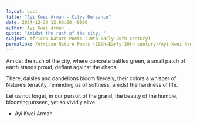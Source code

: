 ```yaml
---
layout: post
title: "Ayi Kwei Armah - Citys Defiance"
date: 2024-12-30 12:00:00 -0000
author: Ayi Kwei Armah
quote: "Amidst the rush of the city, "
subject: African Nature Poets (19th–Early 20th century)
permalink: /African Nature Poets (19th–Early 20th century)/Ayi Kwei Armah/Ayi Kwei Armah - Citys Defiance
---
```


Amidst the rush of the city, 
    where concrete battles green,
    a small patch of earth stands proud, 
    defiant against the chaos.  

There, daisies and dandelions
    bloom fiercely, 
    their colors a whisper 
    of Nature’s tenacity, 
    reminding us of softness, 
    amidst the hardness of life.  

Let us not forget, 
    in our pursuit of the grand, 
    the beauty of the humble, 
    blooming unseen, 
    yet so vividly alive.

- Ayi Kwei Armah
